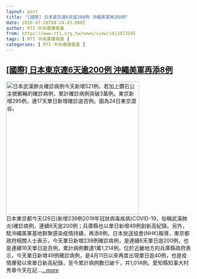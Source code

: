```yaml
---
layout: post
title: "[國際] 日本東京連6天逾200例 沖繩美軍再添8例"
date: 2020-07-26T08:24:43.000Z
author: RTI 中央廣播電臺
from: https://www.rti.org.tw/news/view/id/2073545
tags: [ RTI 中央廣播電臺 ]
categories: [ RTI 中央廣播電臺 ]
---
```

<!--1595751883000-->
[[國際] 日本東京連6天逾200例 沖繩美軍再添8例](https://www.rti.org.tw/news/view/id/2073545)
------

<div>
<img src="https://static.rti.org.tw/assets/thumbnails/2020/07/25/20200725000150M.jpg" width="360" alt="日本武漢肺炎確診病例今天新增521例，若加上鑽石公主號郵輪的確診病例，累計確診病例突破3萬例。東京新增295例，連17天單日新增確診逾百例。圖為24日東京澀谷。" title="日本武漢肺炎確診病例今天新增521例，若加上鑽石公主號郵輪的確診病例，累計確診病例突破3萬例。東京新增295例，連17天單日新增確診逾百例。圖為24日東京澀谷。"><br>日本東京都今天(26日)新增239例2019年冠狀病毒疾病(COVID-19，俗稱武漢肺炎)確診病例，連續6天逾200例；兵庫縣也以單日新增49例創新高紀錄。另外，駐沖繩美軍基地群聚感染疫情持續，再添8例。日本放送協會(NHK)報導，東京都政府相關人士表示，今天單日新增239例確診病例，是連續6天單日逾200例，也是連續18天單日逾百例，累計病例數達1萬1,214例。位於近畿地方的兵庫縣政府表示，今天單日新增49例確診病例，是4月11日以來再度出現單日逾40例，也是疫情爆發以來單日新高紀錄，至今累計病例數已破千，共1,014例。愛知縣知事大村秀章今天在記...<a target="_blank" href="https://www.rti.org.tw/news/view/id/2073545">...more</a>
</div>
